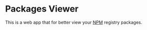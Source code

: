 # Packages Viewer

This is a web app that for better view your [NPM](https://www.npmjs.com/) registry packages.

